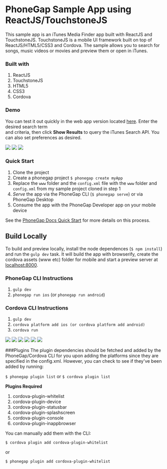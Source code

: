 PhoneGap Sample App using ReactJS/TouchstoneJS 
==============================================
This sample app is an iTunes Media Finder app built with ReactJS and TouchstoneJS. TouchstoneJS is a mobile UI framework built on top of 
ReactJS/HTML5/CSS3 and Cordova. The sample allows you to search for songs, music videos or movies and preview them or open in iTunes. 

### Built with
1. ReactJS
2. TouchstoneJS
3. HTML5
4. CSS3
5. Cordova


### Demo
You can test it out quickly in the web app version located [here](http://devgirl.org/files/phonegap-react/). Enter the desired search term  
and criteria, then click **Show Results** to query the iTunes Search API. You can also set preferences as desired.  

![](resources/screenshots/search.png)
![](resources/screenshots/results.png)
![](resources/screenshots/details.png)

### Quick Start
1. Clone the project 
2. Create a phonegap project 
    `$ phonegap create myApp`
3. Replace the `www` folder and the `config.xml` file with the `www` folder and `config.xml` from my sample project cloned in step 1
4. *Serve* the app via the PhoneGap CLI (`$ phonegap serve`) or via PhoneGap Desktop
5. Consume the app with the PhoneGap Developer app on your mobile device

See the [PhoneGap Docs Quick Start](http://docs.phonegap.com/getting-started/2-install-mobile-app/) for more details on this process. 


## Build Locally
To build and preview locally, install the node dependences (`$ npm install`) and run the `gulp dev` task. It will build the app with 
browserify, create the cordova assets (www etc) folder for mobile and start a preview server at [localhost:8000](http://localhost:8000). 

### PhoneGap CLI Instructions
1. `gulp dev`
3. `phonegap run ios` (or `phonegap run android`)

### Cordova CLI Instructions
1. `gulp dev`
2. `cordova platform add ios (or cordova platform add android)` 
3. `cordova run` 

![](resources/screenshots/splash.png)
![](resources/screenshots/search.png)
![](resources/screenshots/results.png)
![](resources/screenshots/prefs.png)
![](resources/screenshots/about.png)
![](resources/screenshots/spinner.png)


###Plugins
The plugin dependencies should be fetched and added by the PhoneGap/Cordova CLI for you upon adding the platforms since they are specified in the config.xml.
However, you can check to see if they've been added by running: 

  `$ phonegap plugin list` or `$ cordova plugin list` 
  
**Plugins Required**
1. cordova-plugin-whitelist  
2. cordova-plugin-device
3. cordova-plugin-statusbar
4. cordova-plugin-splashscreen
5. cordova-plugin-console
6. cordova-plugin-inappbrowser
  
 You can manually add them with the CLI:
 
 `$ cordova plugin add cordova-plugin-whitelist`

or 

 `$ phonegap plugin add cordova-plugin-whitelist`